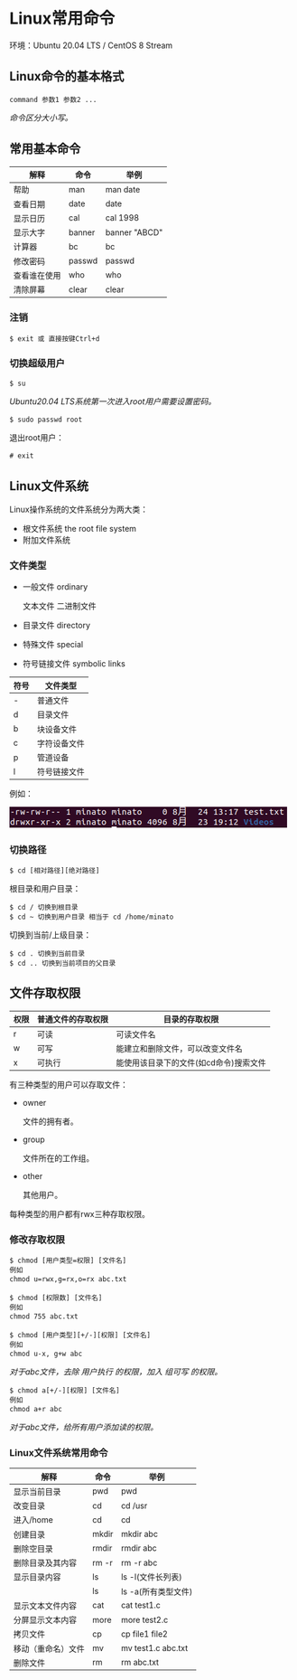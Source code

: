 # Linux常用命令

环境：Ubuntu 20.04 LTS / CentOS 8 Stream

## Linux命令的基本格式

    command 参数1 参数2 ...

*命令区分大小写。*

## 常用基本命令

|解释|命令|举例|
|----|----|----|
|帮助|man|man date|
|查看日期|date|date|
|显示日历|cal|cal 1998|
|显示大字|banner|banner "ABCD"|
|计算器|bc|bc|
|修改密码|passwd|passwd|
|查看谁在使用|who|who|
|清除屏幕|clear|clear|

### 注销

    $ exit 或 直接按键Ctrl+d

### 切换超级用户

    $ su

*Ubuntu20.04 LTS系统第一次进入root用户需要设置密码。*

    $ sudo passwd root

退出root用户：

    # exit

## Linux文件系统

Linux操作系统的文件系统分为两大类：
- 根文件系统 the root file system
- 附加文件系统

### 文件类型

- 一般文件 ordinary

    文本文件 二进制文件

- 目录文件 directory
- 特殊文件 special
- 符号链接文件 symbolic links

|符号|文件类型|
|---|------|
|-|普通文件|
|d|目录文件|
|b|块设备文件|
|c|字符设备文件|
|p|管道设备|
|l|符号链接文件|

例如：

![drwxr](./pic_linux/drwxr.png)

### 切换路径

    $ cd [相对路径][绝对路径]

根目录和用户目录：

    $ cd / 切换到根目录
    $ cd ~ 切换到用户目录 相当于 cd /home/minato

切换到当前/上级目录：

    $ cd . 切换到当前目录
    $ cd .. 切换到当前项目的父目录

## 文件存取权限

|权限|普通文件的存取权限|目录的存取权限|
|----|----|----|
|r|可读|可读文件名|
|w|可写|能建立和删除文件，可以改变文件名|
|x|可执行|能使用该目录下的文件(如cd命令)搜索文件|

有三种类型的用户可以存取文件：

- owner

    文件的拥有者。

- group

    文件所在的工作组。

- other

    其他用户。

每种类型的用户都有rwx三种存取权限。

### 修改存取权限

    $ chmod [用户类型=权限] [文件名] 
    例如
    chmod u=rwx,g=rx,o=rx abc.txt

    $ chmod [权限数] [文件名]
    例如
    chmod 755 abc.txt

    $ chmod [用户类型][+/-][权限] [文件名]
    例如
    chmod u-x, g+w abc

*对于abc文件，去除 用户执行 的权限，加入 组可写 的权限。*

    $ chmod a[+/-][权限] [文件名]
    例如
    chmod a+r abc

*对于abc文件，给所有用户添加读的权限。*

### Linux文件系统常用命令

|解释|命令|举例|
|----|----|----|
|显示当前目录|pwd|pwd|
|改变目录|cd|cd /usr|
|进入/home|cd|cd|
|创建目录|mkdir|mkdir abc|
|删除空目录|rmdir|rmdir abc|
|删除目录及其内容|rm -r|rm -r abc|
|显示目录内容|ls|ls -l(文件长列表)|
||ls|ls -a(所有类型文件)|
|显示文本文件内容|cat|cat test1.c|
|分屏显示文本内容|more|more test2.c|
|拷贝文件|cp|cp file1 file2|
|移动（重命名）文件|mv|mv test1.c abc.txt|
|删除文件|rm|rm abc.txt|

